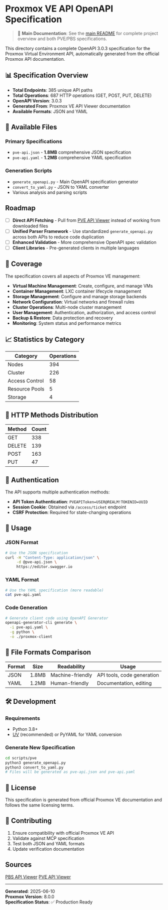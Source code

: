 # Proxmox VE API OpenAPI Specification

> 📖 **Main Documentation**: See the [main README](../README.md) for complete project overview and both PVE/PBS specifications.

This directory contains a complete OpenAPI 3.0.3 specification for the Proxmox Virtual Environment API, automatically generated from the official Proxmox API documentation.

## 📊 Specification Overview

- **Total Endpoints**: 385 unique API paths
- **Total Operations**: 687 HTTP operations (GET, POST, PUT, DELETE)
- **OpenAPI Version**: 3.0.3
- **Generated From**: Proxmox VE API Viewer documentation
- **Available Formats**: JSON and YAML

## 📄 Available Files

### **Primary Specifications**

- `pve-api.json` - **1.8MB** comprehensive JSON specification
- `pve-api.yaml` - **1.2MB** comprehensive YAML specification

### **Generation Scripts**

- `generate_openapi.py` - Main OpenAPI specification generator
- `convert_to_yaml.py` - JSON to YAML converter
- Various analysis and parsing scripts

## Roadmap

- [ ] **Direct API Fetching** - Pull from [PVE API Viewer](https://pve.proxmox.com/pve-docs/api-viewer/index.html) instead of working from downloaded files
- [ ] **Unified Parser Framework** - Use standardized `generate_openapi.py` across both APIs to reduce code duplication
- [ ] **Enhanced Validation** - More comprehensive OpenAPI spec validation
- [ ] **Client Libraries** - Pre-generated clients in multiple languages

## 🎯 Coverage

The specification covers all aspects of Proxmox VE management:

- **Virtual Machine Management**: Create, configure, and manage VMs
- **Container Management**: LXC container lifecycle management
- **Storage Management**: Configure and manage storage backends
- **Network Configuration**: Virtual networks and firewall rules
- **Cluster Operations**: Multi-node cluster management
- **User Management**: Authentication, authorization, and access control
- **Backup & Restore**: Data protection and recovery
- **Monitoring**: System status and performance metrics

## 📈 Statistics by Category

| Category       | Operations |
| -------------- | ---------- |
| Nodes          | 394        |
| Cluster        | 226        |
| Access Control | 58         |
| Resource Pools | 5          |
| Storage        | 4          |

## 🔧 HTTP Methods Distribution

| Method | Count |
| ------ | ----- |
| GET    | 338   |
| DELETE | 139   |
| POST   | 163   |
| PUT    | 47    |

## 🔑 Authentication

The API supports multiple authentication methods:

- **API Token Authentication**: `PVEAPIToken=USER@REALM!TOKENID=UUID`
- **Session Cookie**: Obtained via `/access/ticket` endpoint
- **CSRF Protection**: Required for state-changing operations

## 🚀 Usage

### JSON Format

```bash
# Use the JSON specification
curl -H "Content-Type: application/json" \
     -d @pve-api.json \
     https://editor.swagger.io
```

### YAML Format

```bash
# Use the YAML specification (more readable)
cat pve-api.yaml
```

### Code Generation

```bash
# Generate client code using OpenAPI Generator
openapi-generator-cli generate \
  -i pve-api.yaml \
  -g python \
  -o ./proxmox-client
```

## 🔄 File Formats Comparison

| Format | Size  | Readability      | Usage                      |
| ------ | ----- | ---------------- | -------------------------- |
| JSON   | 1.8MB | Machine-friendly | API tools, code generation |
| YAML   | 1.2MB | Human-friendly   | Documentation, editing     |

## 🛠️ Development

### Requirements

- Python 3.8+
- [UV](https://github.com/astral-sh/uv) (recommended) or PyYAML for YAML conversion

### Generate New Specification

```bash
cd scripts/pve
python3 generate_openapi.py
python3 convert_to_yaml.py
# Files will be generated as pve-api.json and pve-api.yaml
```

## 📝 License

This specification is generated from official Proxmox VE documentation and follows the same licensing terms.

## 🤝 Contributing

1. Ensure compatibility with official Proxmox VE API
2. Validate against MCP specification
3. Test both JSON and YAML formats
4. Update verification documentation

## Sources

[PBS API Viewer](https://pbs.proxmox.com/docs/api-viewer/index.html)
[PVE API Viewer](https://pve.proxmox.com/pve-docs/api-viewer/index.html)

---

**Generated**: 2025-06-10  
**Proxmox Version**: 8.0.0  
**Specification Status**: ✅ Production Ready
